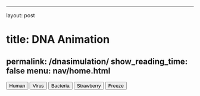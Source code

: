
---
layout: post
# title: DNA Animation
permalink: /dnasimulation/
show_reading_time: false
menu: nav/home.html
---

<html lang="en">
<head>
    <meta charset="UTF-8">
    <meta name="viewport" content="width=device-width, initial-scale=1.0">
    <title>DNA Animation</title>
    <script src="https://cdn.jsdelivr.net/npm/tailwindcss@2.2.19/dist/tailwind.min.js"></script>
    <style>
        canvas {
            display: block;
            background-color: black;
        }
        /* Additional styles can be added here */
    </style>
</head>
<body class="bg-gray-900">

<!-- Header and Buttons -->
<div class="absolute bottom-10 left-10 z-10 flex flex-col gap-4">
    <button onclick="changeSequence('human')" class="p-3 bg-indigo-600 hover:bg-indigo-700 text-white rounded-lg shadow-md transition duration-300">Human</button>
    <button onclick="changeSequence('virus')" class="p-3 bg-indigo-600 hover:bg-indigo-700 text-white rounded-lg shadow-md transition duration-300">Virus</button>
    <button onclick="changeSequence('bacteria')" class="p-3 bg-indigo-600 hover:bg-indigo-700 text-white rounded-lg shadow-md transition duration-300">Bacteria</button>
    <button onclick="changeSequence('strawberry')" class="p-3 bg-indigo-600 hover:bg-indigo-700 text-white rounded-lg shadow-md transition duration-300">Strawberry</button>
    <button onclick="toggleFreeze()" class="p-3 bg-gray-700 hover:bg-gray-800 text-white rounded-lg shadow-md transition duration-300">Freeze</button>
</div>

<!-- Canvas for Animation -->
<canvas id="dnaCanvas"></canvas>

<script>
    // Set up canvas
    const canvas = document.getElementById('dnaCanvas');
    const ctx = canvas.getContext('2d');
    const WIDTH = window.innerWidth;
    const HEIGHT = window.innerHeight;
    canvas.width = WIDTH;
    canvas.height = HEIGHT;

    // Define colors
    const WHITE = 'white';
    const CYTOSINE = '#ffff99'; // Pastel Yellow
    const THYMINE = '#66b2ff'; // Pastel Blue
    const GUANINE = '#ff6666'; // Pastel Red
    const ADENINE = '#99ff99'; // Pastel Green

    // Base pair mapping
    const complements = { 'A': 'T', 'T': 'A', 'C': 'G', 'G': 'C' };
    const baseColors = { 'A': ADENINE, 'T': THYMINE, 'C': CYTOSINE, 'G': GUANINE };

    // DNA sequences
    const sequences = {
        'human': "ATGCGTACGTTGACCTAGGCTAACCGTTCAGC",
        'virus': "TTAAGCGGCTGACCGAATTCCGGTAGCTTAGG",
        'bacteria': "GCTTAGGCCAATCGTTAAGGCCGATCCTAGGT",
        'strawberry': "ATGGTGAGCTCAGTTGGTGACCTGAGGCTTCA"
    };

    let currentSequence = sequences['human'];
    let isFrozen = false;
    let angleOffset = 0;
    const baseSpacing = 40;
    const amplitude = 100;
    const speed = 0.02;
    const numBasePairs = 16;

    // Change DNA sequence
    function changeSequence(sequence) {
        currentSequence = sequences[sequence];
        angleOffset = 0; // Reset rotation for new sequence
    }

    // Toggle freeze state
    function toggleFreeze() {
        isFrozen = !isFrozen;
    }

    // Draw base pairs
    function drawBasePair(x1, y, x2, color1, color2) {
        // Draw the glow effect for each base pair
        for (let i = 0; i < 3; i++) {
            ctx.fillStyle = `rgba(${color1.r}, ${color1.g}, ${color1.b}, ${(255 - i * 80) / 255})`;
            ctx.fillRect(Math.min(x1, x2) - i, y - 4 - i, Math.abs(x1 - x2) / 2 + 2 * i, 8 + 2 * i); // Left bar with glow
            ctx.fillStyle = `rgba(${color2.r}, ${color2.g}, ${color2.b}, ${(255 - i * 80) / 255})`;
            ctx.fillRect(Math.min(x1, x2) + Math.abs(x1 - x2) / 2 - i, y - 4 - i, Math.abs(x1 - x2) / 2 + 2 * i, 8 + 2 * i); // Right bar with glow
        }
    }

    // Animate the DNA
    function animateDNA() {
        ctx.clearRect(0, 0, WIDTH, HEIGHT);
        const centerX = WIDTH / 2;
        const centerY = HEIGHT / 2;

        if (!isFrozen) {
            // Normal animated helix
            for (let i = 0; i < currentSequence.length; i++) {
                const angle = i * 0.4 + angleOffset;
                const y = 100 + i * baseSpacing;
                const x1 = centerX + amplitude * Math.sin(angle);
                const x2 = centerX - amplitude * Math.sin(angle);

                const base1 = currentSequence[i];
                const base2 = complements[base1];
                const color1 = baseColors[base1];
                const color2 = baseColors[base2];

                // Draw connecting line between base pairs
                ctx.strokeStyle = WHITE;
                ctx.lineWidth = 4;
                ctx.beginPath();
                ctx.moveTo(x1, y);
                ctx.lineTo(x2, y);
                ctx.stroke();

                // Draw the base pair rungs with glow effect
                drawBasePair(x1, y, x2, hexToRgb(color1), hexToRgb(color2));

                // Draw the "nucleotide" balls (circles)
                ctx.beginPath();
                ctx.arc(x1, y, 8, 0, Math.PI * 2, false);
                ctx.fillStyle = WHITE;
                ctx.fill();

                ctx.beginPath();
                ctx.arc(x2, y, 8, 0, Math.PI * 2, false);
                ctx.fillStyle = WHITE;
                ctx.fill();
            }
        } else {
            // Frozen ladder display
            const ladderX = centerX;
            for (let i = 0; i < currentSequence.length; i++) {
                const y = 100 + i * baseSpacing;
                const base1 = currentSequence[i];
                const base2 = complements[base1];
                const color1 = baseColors[base1];
                const color2 = baseColors[base2];

                // Draw vertical bars
                ctx.fillStyle = hexToRgb(color1);
                ctx.fillRect(ladderX - 50, y - 10, 100, 20);
                ctx.fillStyle = hexToRgb(color2);
                ctx.fillRect(ladderX + 60, y - 10, 100, 20);

                // Draw horizontal lines (rungs of the ladder)
                ctx.strokeStyle = WHITE;
                ctx.lineWidth = 2;
                ctx.beginPath();
                ctx.moveTo(ladderX - 50, y);
                ctx.lineTo(ladderX + 60, y);
                ctx.stroke();
            }
        }

        angleOffset += speed;
        requestAnimationFrame(animateDNA);
    }

    // Convert hex color to RGB format
    function hexToRgb(hex) {
        const bigint = parseInt(hex.replace('#', ''), 16);
        return {
            r: (bigint >> 16) & 255,
            g: (bigint >> 8) & 255,
            b: bigint & 255
        };
    }

    // Start the animation
    animateDNA();
</script>

</body>
</html>

